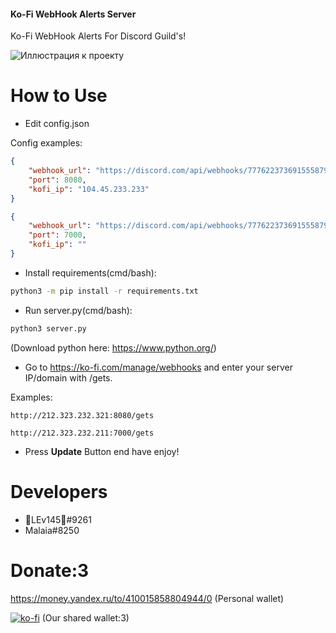 #### Ko-Fi WebHook Alerts Server
Ko-Fi WebHook Alerts For Discord Guild's! 

![Иллюстрация к проекту](https://media.discordapp.net/attachments/749673439178260633/784321226246979594/unknown.png?width=307&height=241)


# How to Use

* Edit config.json

Config examples:
```json
{
	"webhook_url": "https://discord.com/api/webhooks/777622373691555879/3dIG3cH5dE7vB-J000t2pSyjRXxCBL_kibP_CunUeeH-K3rjr3GykB5Oz32vzaUnvP4N",
	"port": 8080,
	"kofi_ip": "104.45.233.233"
}
```
```json
{
	"webhook_url": "https://discord.com/api/webhooks/777622373691555879/3dIG3cH5dE7vB-J000t2pSyjRXxCBL_kibP_CunUeeH-K3rjr3GykB5Oz32vzaUnvP4N",
	"port": 7000,
	"kofi_ip": ""
}
```

* Install requirements(cmd/bash):
```cmd
python3 -m pip install -r requirements.txt
```

* Run server.py(cmd/bash):
```cmd
python3 server.py
```
(Download python here: https://www.python.org/)


* Go to https://ko-fi.com/manage/webhooks and enter your server IP/domain with /gets.

Examples:
```
http://212.323.232.321:8080/gets
```
```
http://212.323.232.211:7000/gets
```
* Press **Update** Button end have enjoy!

# Developers
* 🎃LЕv145🎃#9261
* Мalaia#8250

# Donate:3
https://money.yandex.ru/to/410015858804944/0 (Personal wallet)

[![ko-fi](https://www.ko-fi.com/img/githubbutton_sm.svg)](https://ko-fi.com/E1E0278RO) (Our shared wallet:3)
